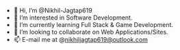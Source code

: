 - 👋 Hi, I’m @Nikhil-Jagtap619
- 👀 I’m interested in Software Development.
- 🌱 I’m currently learning Full Stack & Game Development.
- 💞️ I’m looking to collaborate on Web Applications/Sites.
- 📫 E-mail me at @nikhiljagtap619@outlook.com

<!---
Nikhil-Jagtap619/Nikhil-Jagtap619 is a ✨ special ✨ repository because its `README.md` (this file) appears on your GitHub profile.
You can click the Preview link to take a look at your changes.
--->
